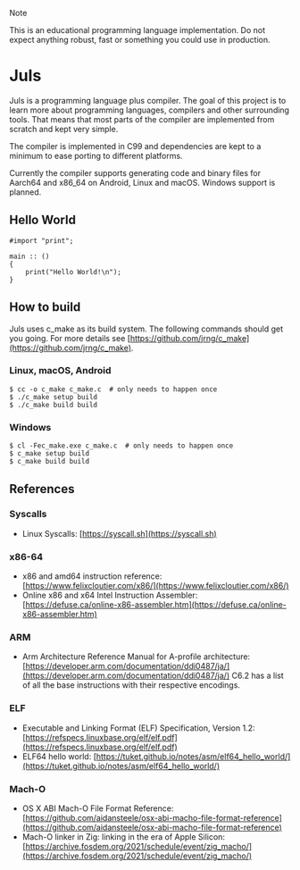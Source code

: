 > [!NOTE]
> This is an educational programming language implementation.
> Do not expect anything robust, fast or something you could use
> in production.

# Juls

Juls is a programming language plus compiler. The goal of this
project is to learn more about programming languages, compilers and
other surrounding tools. That means that most parts
of the compiler are implemented from scratch and kept very simple.

The compiler is implemented in C99 and dependencies are kept to a
minimum to ease porting to different platforms.

Currently the compiler supports generating code and binary files
for Aarch64 and x86_64 on Android, Linux and macOS. Windows support
is planned.

## Hello World

```
#import "print";

main :: ()
{
    print("Hello World!\n");
}
```

## How to build

Juls uses c_make as its build system. The following commands should get you going.
For more details see [https://github.com/jrng/c_make](https://github.com/jrng/c_make).

### Linux, macOS, Android

```shell
$ cc -o c_make c_make.c  # only needs to happen once
$ ./c_make setup build
$ ./c_make build build
```

### Windows

```shell
$ cl -Fec_make.exe c_make.c  # only needs to happen once
$ c_make setup build
$ c_make build build
```

## References

### Syscalls

- Linux Syscalls: [https://syscall.sh](https://syscall.sh)

### x86-64

- x86 and amd64 instruction reference: [https://www.felixcloutier.com/x86/](https://www.felixcloutier.com/x86/)
- Online x86 and x64 Intel Instruction Assembler: [https://defuse.ca/online-x86-assembler.htm](https://defuse.ca/online-x86-assembler.htm)

### ARM

- Arm Architecture Reference Manual for A-profile architecture: [https://developer.arm.com/documentation/ddi0487/ja/](https://developer.arm.com/documentation/ddi0487/ja/)
  C6.2 has a list of all the base instructions with their respective encodings.

### ELF

- Executable and Linking Format (ELF) Specification, Version 1.2: [https://refspecs.linuxbase.org/elf/elf.pdf](https://refspecs.linuxbase.org/elf/elf.pdf)
- ELF64 hello world: [https://tuket.github.io/notes/asm/elf64_hello_world/](https://tuket.github.io/notes/asm/elf64_hello_world/)

### Mach-O

- OS X ABI Mach-O File Format Reference: [https://github.com/aidansteele/osx-abi-macho-file-format-reference](https://github.com/aidansteele/osx-abi-macho-file-format-reference)
- Mach-O linker in Zig: linking in the era of Apple Silicon: [https://archive.fosdem.org/2021/schedule/event/zig_macho/](https://archive.fosdem.org/2021/schedule/event/zig_macho/)

